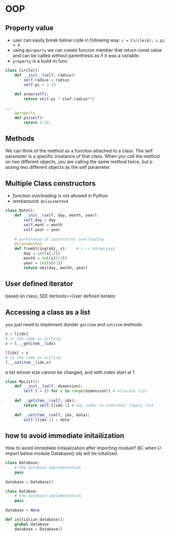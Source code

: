 # OOP

## Property value

* user can easily break below code in following way: `c = Circle(4); c.pi = 4`
* using `@property` we can create funcion member that return const value and can be called without parenthesis as if it was a variable.
* `property` is a build-in func

```python
class Circle():
    def __init__(self, radius):
        self.radius = radius
        self.pi = 3.14
        
    def area(self):
        return self.pi * slef.radius**2
```

```python
...
    @property
    def pi(self):
        return 3.14
```

## Methods

We can think of the method as a funciton attached to a class. The self parameter is a specific insatance of that class. When you call the method on two different objects, you are calling the same method twice, but p assing two different objects as the self parameter.

## Multiple Class constructors

* _function_ _overloading_ is not allowed in Python
* workaround: `@classmethod`

```python
class Date():
    def __init__(self, day, month, year):
        self.day = day
        self.mont = month
        self.year = year
        
    # workaround of constructor overloading
    @classmethod
    def fromString(obj, s):    # s -> dd/mm/yyyy
        day = int(s[:2])
        month = int(s[3:5])
        year = int(s[6:])
        return obj(day, month, year) 
```

## User defined iterator

based on class, SEE itertools&gt;&gt;User defined iterator

## Accessing a class as a list

you just need to implement dunder `getitem` and `setitem` methods

```python
x = l[idx]
# is the same as writing:
x = l.__getitem__(idx)

l[idx] = x
# is the same as writing:
l.__setitem__(idx,x)
```

a list whose size cannot be changed, and with index start at 1

```python
class MyList():
    def __init__(self, dimension):
        self.l = [0 for i in range(dimension)] # allocate list
        
    def __getitem__(self, idx):
        return self.l[idx-1] # map index to underhool legacy list
        
    def __setitem__(self, idx, data):
        self.l[idx-1] = data
```

## how to avoid immediate initailization

How to avoid immediate initaialization after importing module? BC when U import below module Database\(\) obj will be initalized.

```python
class Database:
    # the database implementation
    pass
    
database = Database()
```

```python
class Databse:
    # the database implementation
    pass
    
database = None

def initialize_database():
    global database
    database = Database()
```

